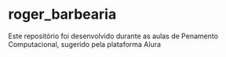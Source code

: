 # roger_barbearia
Este repositório foi desenvolvido  durante as aulas de Penamento Computacional, sugerido pela plataforma Alura
